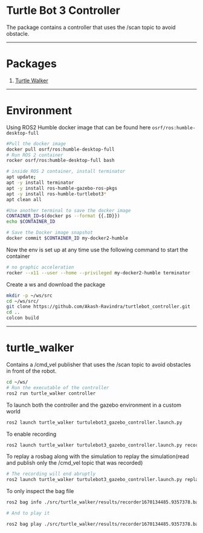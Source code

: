 # Turtle Bot 3 Controller

The package contains a controller that uses the /scan topic to avoid obstacle.

---

# Packages

1. [Turtle Walker](./turtle_walker/)

---

# Environment

Using ROS2 Humble docker image that can be found here `osrf/ros:humble-desktop-full`

```bash
#Pull the docker image
docker pull osrf/ros:humble-desktop-full
# Run ROS 2 container
rocker osrf/ros:humble-desktop-full bash

# inside ROS 2 container, install terminator
apt update;
apt -y install terminator
apt -y install ros-humble-gazebo-ros-pkgs 
apt -y install ros-humble-turtlebot3*
apt clean all

#Use another terminal to save the docker image
CONTAINER_ID=$(docker ps --format {{.ID}})
echo $CONTAINER_ID

# Save the Docker image snapshot 
docker commit $CONTAINER_ID my-docker2-humble
```
Now the env is set up at any time use the following command to start the container
```bash 
# no graphic acceleration
rocker --x11 --user --home --privileged my-docker2-humble terminator
```

Create a ws and download the package
```bash
mkdir -p ~/ws/src
cd ~/ws/src/
git clone https://github.com/Akash-Ravindra/turtlebot_controller.git
cd ..
colcon build
```

---

# turtle_walker

Contains a /cmd_vel publisher that uses the /scan topic to avoid obstacles in front of the robot.
```bash
cd ~/ws/
# Run the executable of the controller 
ros2 run turtle_walker controller
```

 To launch both the controller and the gazebo environment in a custom world

 ```bash
 ros2 launch turtle_walker turtulebot3_gazebo_controller.launch.py
 ```
 To enable recording
 ```bash
 ros2 launch turtle_walker turtulebot3_gazebo_controller.launch.py record_enabled:='True'
 ```
 To replay a rosbag along with the simulation to replay the simulation(read and publish only the /cmd_vel topic that was recorded)
 ```bash
 # The recording will end abruptly
 ros2 launch turtle_walker turtulebot3_gazebo_controller.launch.py replay_only:='True' bag_file:='./src/turtle_walker/results/recorder1670134485.9357378.bag/'
 ```

 To only inspect the bag file
 ```bash
 ros2 bag info ./src/turtle_walker/results/recorder1670134485.9357378.bag/

 # And to play it

 ros2 bag play ./src/turtle_walker/results/recorder1670134485.9357378.bag/
 ```